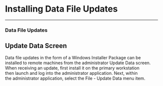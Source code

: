 # Installing Data File Updates

***

### **Data File Updates**

## Update Data Screen

Data file updates in the form of a Windows Installer Package can be\
installed to remote machines from the administrator Update Data screen.&#x20;\
When receiving an update, first install it on the primary workstation\
then launch and log into the administrator application.  Next, within\
the administrator application, select the File - Update Data menu item.

<figure><img src=".gitbook/assets/Installing%20Data%20File%20Updates_files/image001.png" alt=""><figcaption></figcaption></figure>
